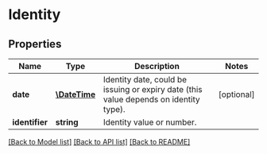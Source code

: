 # Identity

## Properties
Name | Type | Description | Notes
------------ | ------------- | ------------- | -------------
**date** | [**\DateTime**](\DateTime.md) | Identity date, could be issuing or expiry date (this value depends on identity type). | [optional] 
**identifier** | **string** | Identity value or number. | 

[[Back to Model list]](../README.md#documentation-for-models) [[Back to API list]](../README.md#documentation-for-api-endpoints) [[Back to README]](../README.md)


